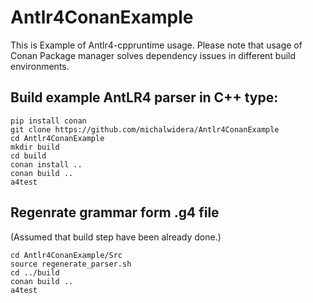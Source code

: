 # Antlr4ConanExample

This is Example of Antlr4-cppruntime usage.
Please note that usage of Conan Package manager solves dependency issues in different build environments.

## Build example AntLR4 parser in C++ type:

~~~
pip install conan
git clone https://github.com/michalwidera/Antlr4ConanExample
cd Antlr4ConanExample
mkdir build
cd build
conan install ..
conan build ..
a4test
~~~

## Regenrate grammar form .g4 file

(Assumed that build step have been already done.)

~~~
cd Antlr4ConanExample/Src
source regenerate_parser.sh
cd ../build
conan build ..
a4test
~~~
